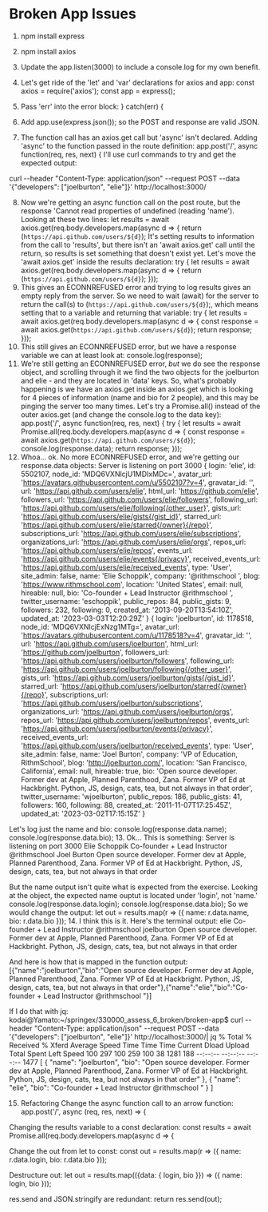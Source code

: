 # Broken App Issues
1. npm install express

2. npm install axios

3. Update the app.listen(3000) to include a console.log for my own benefit.

4. Let's get ride of the 'let' and 'var' declarations for axios and app: 
const axios = require('axios');
const app = express();

5. Pass 'err' into the error block:   } catch(err) {
6. Add app.use(express.json()); so the POST and response are valid JSON.
7. The function call has an axios.get call but 'async' isn't declared.
Adding 'async' to the function passed in the route definition:
app.post('/', async function(req, res, next) { 
I'll use curl commands to try and get the expected output:

curl --header "Content-Type: application/json" --request POST --data '{"developers": ["joelburton", "elie"]}' http://localhost:3000/

8. Now we're getting an async function call on the post route, but the response 'Cannot read properties of undefined (reading 'name'). Looking at these two lines:
    let results = await axios.get(req.body.developers.map(async d => {
      return (`https://api.github.com/users/${d}`);
It's setting results to information from the call to 'results', but there isn't an 'await axios.get' call until the return, so results is set something that doesn't exist yet. Let's move the 'await axios.get' inside the results declaration:
  try {
    let results = await axios.get(req.body.developers.map(async d => {
      return (`https://api.github.com/users/${d}`);
    }));
9. This gives an ECONNREFUSED error and trying to log results gives an empty reply from the server. So we need to wait (await) for the server to return the call(s) to (`https://api.github.com/users/${d}`);, which means setting that to a variable and returning that variable:
  try {
    let results = await axios.get(req.body.developers.map(async d => {
      const response = await axios.get(`https://api.github.com/users/${d}`);
      return response;
    }));
10. This still gives an ECONNREFUSED error, but we have a response variable we can at least look at:
      console.log(response);
11. We're still getting an ECONNREFUSED error, *but* we do see the response object, and scrolling through it we find the two objects for the joelburton and elie - and they are located in 'data' keys. So, what's probably happening is we have an axios.get inside an axios.get which is looking for 4 pieces of information (name and bio for 2 people), and this may be pinging the server too many times. Let's try a Promise.all() instead of the outer axios.get (and change the console.log to the data key):
app.post('/', async function(req, res, next) {
  try {
    let results = await Promise.all(req.body.developers.map(async d => {
      const response = await axios.get(`https://api.github.com/users/${d}`);
      console.log(response.data);
      return response;
    }));
12. Whoa... ok. No more ECONNREFUSED error, and we're getting our response.data objects:
Server is listening on port 3000
{
  login: 'elie',
  id: 5502107,
  node_id: 'MDQ6VXNlcjU1MDIxMDc=',
  avatar_url: 'https://avatars.githubusercontent.com/u/5502107?v=4',
  gravatar_id: '',
  url: 'https://api.github.com/users/elie',
  html_url: 'https://github.com/elie',
  followers_url: 'https://api.github.com/users/elie/followers',
  following_url: 'https://api.github.com/users/elie/following{/other_user}',
  gists_url: 'https://api.github.com/users/elie/gists{/gist_id}',
  starred_url: 'https://api.github.com/users/elie/starred{/owner}{/repo}',
  subscriptions_url: 'https://api.github.com/users/elie/subscriptions',
  organizations_url: 'https://api.github.com/users/elie/orgs',
  repos_url: 'https://api.github.com/users/elie/repos',
  events_url: 'https://api.github.com/users/elie/events{/privacy}',
  received_events_url: 'https://api.github.com/users/elie/received_events',
  type: 'User',
  site_admin: false,
  name: 'Elie Schoppik',
  company: '@rithmschool ',
  blog: 'https://www.rithmschool.com',
  location: 'United States',
  email: null,
  hireable: null,
  bio: 'Co-founder + Lead Instructor @rithmschool ',
  twitter_username: 'eschoppik',
  public_repos: 84,
  public_gists: 9,
  followers: 232,
  following: 0,
  created_at: '2013-09-20T13:54:10Z',
  updated_at: '2023-03-03T12:20:29Z'
}
{
  login: 'joelburton',
  id: 1178518,
  node_id: 'MDQ6VXNlcjExNzg1MTg=',
  avatar_url: 'https://avatars.githubusercontent.com/u/1178518?v=4',
  gravatar_id: '',
  url: 'https://api.github.com/users/joelburton',
  html_url: 'https://github.com/joelburton',
  followers_url: 'https://api.github.com/users/joelburton/followers',
  following_url: 'https://api.github.com/users/joelburton/following{/other_user}',
  gists_url: 'https://api.github.com/users/joelburton/gists{/gist_id}',
  starred_url: 'https://api.github.com/users/joelburton/starred{/owner}{/repo}',
  subscriptions_url: 'https://api.github.com/users/joelburton/subscriptions',
  organizations_url: 'https://api.github.com/users/joelburton/orgs',
  repos_url: 'https://api.github.com/users/joelburton/repos',
  events_url: 'https://api.github.com/users/joelburton/events{/privacy}',
  received_events_url: 'https://api.github.com/users/joelburton/received_events',
  type: 'User',
  site_admin: false,
  name: 'Joel Burton',
  company: 'VP of Education, RithmSchool',
  blog: 'http://joelburton.com/',
  location: 'San Francisco, California',
  email: null,
  hireable: true,
  bio: 'Open source developer. Former dev at Apple, Planned Parenthood, Zana. Former VP of Ed at Hackbright. Python, JS, design, cats, tea, but not always in that order',
  twitter_username: 'wjoelburton',
  public_repos: 186,
  public_gists: 41,
  followers: 160,
  following: 88,
  created_at: '2011-11-07T17:25:45Z',
  updated_at: '2023-03-02T17:15:15Z'
}

Let's log just the name and bio:
      console.log(response.data.name);
      console.log(response.data.bio);
13. Ok... This is something:
Server is listening on port 3000
Elie Schoppik
Co-founder + Lead Instructor @rithmschool
Joel Burton
Open source developer. Former dev at Apple, Planned Parenthood, Zana. Former VP of Ed at Hackbright. Python, JS, design, cats, tea, but not always in that order

But the name output isn't quite what is expected from the exercise. Looking at the object, the expected name ouptut is located under 'login', not 'name.'
      console.log(response.data.login);
      console.log(response.data.bio);
So we would change the output:
    let out = results.map(r => ({ name: r.data.name, bio: r.data.bio }));
14. I think this is it. Here's the terminal output:
elie
Co-founder + Lead Instructor @rithmschool
joelburton
Open source developer. Former dev at Apple, Planned Parenthood, Zana. Former VP of Ed at Hackbright. Python, JS, design, cats, tea, but not always in that order

And here is how that is mapped in the function output:
[{"name":"joelburton","bio":"Open source developer. Former dev at Apple, Planned Parenthood, Zana. Former VP of Ed at Hackbright. Python, JS, design, cats, tea, but not always in that order"},{"name":"elie","bio":"Co-founder + Lead Instructor @rithmschool "}]

If I do that with jq:
kodai@Yamato:~/springex/330000_assess_6_broken/broken-app$ curl --header "Content-Type: application/json" --request POST --data '{"developers": ["joelburton", "elie"]}' http://localhost:3000/| jq
  % Total    % Received % Xferd  Average Speed   Time    Time     Time  Current
                                 Dload  Upload   Total   Spent    Left  Speed
100   297  100   259  100    38   1281    188 --:--:-- --:--:-- --:--:--  1477
[
  {
    "name": "joelburton",
    "bio": "Open source developer. Former dev at Apple, Planned Parenthood, Zana. Former VP of Ed at Hackbright. Python, JS, design, cats, tea, but not always in that order"
  },
  {
    "name": "elie",
    "bio": "Co-founder + Lead Instructor @rithmschool "
  }
]

15. Refactoring
Change the async function call to an arrow function:
app.post('/', async (req, res, next) => {

Changing the results variable to a const declaration:
   const results = await Promise.all(req.body.developers.map(async d => {

Change the out from let to const:
    const out = results.map(r => ({ name: r.data.login, bio: r.data.bio }));

Destructure out:
    let out = results.map(({data: { login, bio }}) => ({ name: login, bio }));

res.send and JSON.stringify are redundant:
    return res.send(out);
